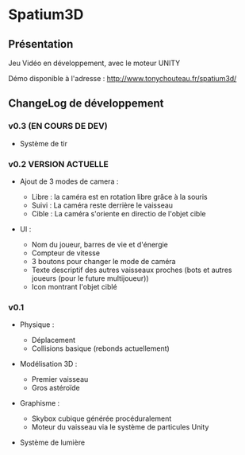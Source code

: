 # Spatium3D

## Présentation

Jeu Vidéo en développement, avec le moteur UNITY

Démo disponible à l'adresse : http://www.tonychouteau.fr/spatium3d/

## ChangeLog de développement

### v0.3 (EN COURS DE DEV)

- Système de tir

### v0.2 VERSION ACTUELLE

- Ajout de 3 modes de camera :
  - Libre : la caméra est en rotation libre grâce à la souris
  - Suivi : La caméra reste derrière le vaisseau
  - Cible : La caméra s'oriente en directio de l'objet cible

- UI :
  - Nom du joueur, barres de vie et d'énergie
  - Compteur de vitesse
  - 3 boutons pour changer le mode de caméra
  - Texte descriptif des autres vaisseaux proches (bots et autres joueurs (pour le future multijoueur))
  - Icon montrant l'objet ciblé

### v0.1

- Physique :
  - Déplacement
  - Collisions basique (rebonds actuellement)

- Modélisation 3D :
  - Premier vaisseau
  - Gros astéroïde

- Graphisme :
  - Skybox cubique générée procéduralement
  - Moteur du vaisseau via le système de particules Unity

- Système de lumière
